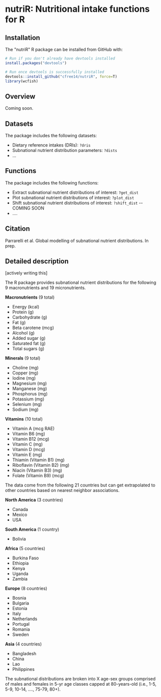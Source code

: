 nutriR: Nutritional intake functions for R
======================================================================

Installation
------------

The "nutriR" R package can be installed from GitHub with:

``` r
# Run if you don't already have devtools installed
install.packages("devtools")

# Run once devtools is successfully installed
devtools::install_github("cfree14/nutriR", force=T)
library(wcfish)
```

Overview
---------
Coming soon.


Datasets
---------

The package includes the following datasets:

- Dietary reference intakes (DRIs): `?dris`
- Subnational nutrient distribution parameters: `?dists`
- ...


Functions
---------

The package includes the following functions:

- Extract subnational nutrient distributions of interest: `?get_dist`
- Plot subnational nutrient distributions of interest: `?plot_dist`
- Shift subnational nutrient distributions of interest: `?shift_dist` -- COMING SOON
- ....


Citation
------------

Parrarelli et al. Global modelling of subnational nutrient distributions. In prep.


Detailed description
---------

[actively writing this]

The R package provides subnational nutrient distributions for the following 9 macronutrients and 19 micronutrients.

__Macronutrients__ (9 total)
* Energy (kcal)
* Protein (g)
* Carbohydrate (g)
* Fat (g)
* Beta carotene (mcg)
* Alcohol (g)
* Added sugar (g)
* Saturated fat (g)
* Total sugars (g)

__Minerals__ (9 total)
* Choline (mg)
* Copper (mg)
* Iodine (mg)
* Magnesium (mg)
* Manganese (mg)
* Phosphorus (mg)
* Potassium (mg)
* Selenium (mg)
* Sodium (mg)

__Vitamins__ (10 total)
* Vitamin A (mcg RAE)
* Vitamin B6 (mg)
* Vitamin B12 (mcg)
* Vitamin C (mg)
* Vitamin D (mcg)
* Vitamin E (mg)
* Thiamin (Vitamin B1) (mg)
* Riboflavin (Vitamin B2) (mg)
* Niacin (Vitamin B3) (mg)
* Folate (Vitamin B9) (mcg)

The data come from the following 21 countries but can get extrapolated to other countries based on nearest neighbor associations.

__North America__ (3 countries)
* Canada
* Mexico
* USA

__South America__ (1 country)
* Bolivia

__Africa__ (5 countries)
* Burkina Faso
* Ethiopia
* Kenya
* Uganda
* Zambia

__Europe__ (8 countries)
* Bosnia
* Bulgaria
* Estonia
* Italy
* Netherlands
* Portugal
* Romania
* Sweden

__Asia__ (4 countries)
* Bangladesh
* China
* Lao
* Philippines

The subnational distributions are broken into X age-sex groups comprised of males and females in 5-yr age classes capped at 80-years-old (i.e., 1-5, 5-9, 10-14, …., 75-79, 80+).
